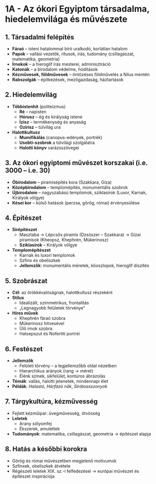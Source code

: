 # 1A - Az ókori Egyiptom társadalma, hiedelemvilága és művészete

## 1. Társadalmi felépítés
- **Fáraó** – isteni hatalommal bíró uralkodó, korlátlan hatalom
- **Papok** – vallási vezetők, rítusok, írás, tudomány (csillagászat, matematika, geometria)
- **Írnokok** – a hieroglif írás mesterei, adminisztráció
- **Katonák** – a birodalom védelme, hódítások
- **Kézművesek, földművesek** – öntözéses földművelés a Nílus mentén
- **Rabszolgák** – építkezések, mezőgazdaság, háztartások

## 2. Hiedelemvilág
- **Többistenhit** (politeizmus)
  - **Ré** – napisten
  - **Hórusz** – ég és királyság istene
  - **Ízisz** – termékenység és anyaság
  - **Ozirisz** – túlvilág ura
- **Halottkultusz**
  - **Mumifikálás** (canopus-edények, portrék)
  - **Usebti-szobrok** a túlvilági szolgálatra
  - **Halotti könyv** varázsszövegei

## 3. Az ókori egyiptomi művészet korszakai (i.e. 3000 – i.e. 30)
- **Óbirodalom** – piramisépítés kora (Szakkara, Gíza)
- **Középbirodalom** – templomépítés, monumentális szobrok
- **Újbirodalom** – nagyszabású templomok, sziklasírok (Luxor, Karnak, Királyok völgye)
- **Kései kor** – külső hatások (perzsa, görög, római) érvényesülése

## 4. Építészet
- **Sírépítészet**
  - Masztaba → Lépcsős piramis (Dzsószer – Szakkara) → Gízai piramisok (Kheopsz, Khephrén, Mükerinosz)
  - **Sziklasírok** – Királyok völgye
- **Templomépítészet**
  - Karnak és luxori templomok
  - Szfinx és obeliszkek
  - **Jellemzők**: monumentális méretek, kőoszlopok, hieroglif díszítés

## 5. Szobrászat
- **Cél**: az örökkévalóságnak, halottkultusz részeként
- **Stílus**
  - Idealizált, szimmetrikus, frontalitás
  - „Legnagyobb felületek törvénye"
- **Híres művek**
  - Khephrén fáraó szobra
  - Mükerinosz hitvesével
  - Ülő írnok szobra
  - Hatsepszut és Nofertiti portréi

## 6. Festészet
- **Jellemzők**
  - Felületi törvény – a legjellemzőbb oldal nézetben
  - Hierarchikus arányok (rang → méret)
  - Élénk színek, síkfelület, kontúros ábrázolás
- **Témák**: vallás, halotti jelenetek, mindennapi élet
- **Példák**: *Halastó*, *Hárfázó nők*, *Sirátoasszonyok*

## 7. Tárgykultúra, kézművesség
- Fejlett kézműipar: üvegművesség, ötvösség
- **Leletek**
  - Arany sólyomfej
  - Ékszerek, amulettek
- **Tudományok**: matematika, csillagászat, geometria → építészet alapja

## 8. Hatás a későbbi korokra
- Görög és római művészetben megjelenő motívumok
- Szfinxek, obeliszkek átvétele
- Régészeti leletek XIX. sz.-i felfedezései → európai művészet és építészet inspirációja
